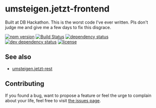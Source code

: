 # umsteigen.jetzt-frontend

Built at DB Hackathon. This is the worst code I've ever written. Pls don't judge me and give me a few days to fix this disgrace.

[![npm version](https://img.shields.io/npm/v/umsteigen.jetzt-frontend.svg)](https://www.npmjs.com/package/umsteigen.jetzt-frontend)
[![Build Status](https://travis-ci.org/juliuste/umsteigen.jetzt-frontend.svg?branch=master)](https://travis-ci.org/juliuste/umsteigen.jetzt-frontend)
[![dependency status](https://img.shields.io/david/juliuste/umsteigen.jetzt-frontend.svg)](https://david-dm.org/juliuste/umsteigen.jetzt-frontend)
[![dev dependency status](https://img.shields.io/david/dev/juliuste/umsteigen.jetzt-frontend.svg)](https://david-dm.org/juliuste/umsteigen.jetzt-frontend#info=devDependencies)
[![license](https://img.shields.io/github/license/juliuste/umsteigen.jetzt-frontend.svg?style=flat)](LICENSE)

## See also

- [umsteigen.jetzt-rest](https://github.com/juliuste/umsteigen.jetzt-rest)

## Contributing

If you found a bug, want to propose a feature or feel the urge to complain about your life, feel free to visit [the issues page](https://github.com/juliuste/umsteigen.jetzt-frontend/issues).
